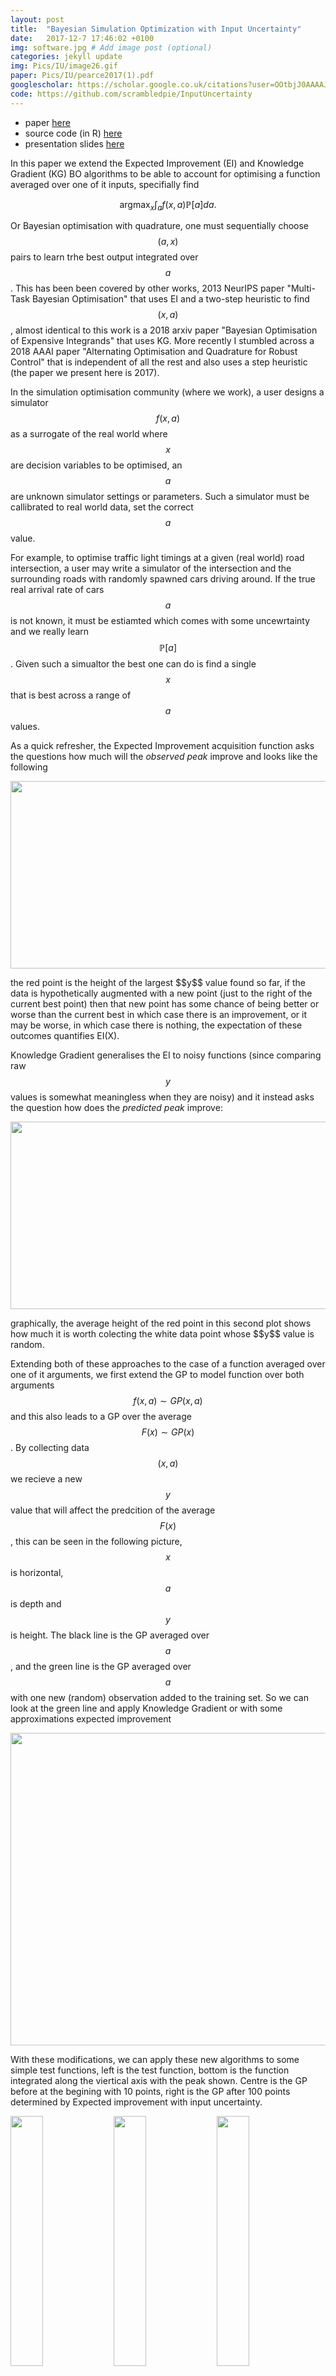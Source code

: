```yaml
---
layout: post
title:  "Bayesian Simulation Optimization with Input Uncertainty"
date:   2017-12-7 17:46:02 +0100
img: software.jpg # Add image post (optional)
categories: jekyll update
img: Pics/IU/image26.gif
paper: Pics/IU/pearce2017(1).pdf
googlescholar: https://scholar.google.co.uk/citations?user=OOtbjJ0AAAAJ&hl=en#d=gs_md_cita-d&u=%2Fcitations%3Fview_op%3Dview_citation%26hl%3Den%26user%3DOOtbjJ0AAAAJ%26citation_for_view%3DOOtbjJ0AAAAJ%3ATQgYirikUcIC%26tzom%3D0
code: https://github.com/scrambledpie/InputUncertainty
---
```


* paper [here][IU_paper]
* source code (in R) [here][IU_source]
* presentation slides [here][IU_slides]


In this paper we extend the Expected Improvement (EI) and Knowledge Gradient (KG) BO algorithms to be able to account for optimising a function averaged over one of it inputs, specifially find

$$\text{argmax}_{x}\int_a f(x,a) \mathbb{P}[a]da.$$

Or Bayesian optimisation with quadrature, one must sequentially choose $$(a,x)$$ pairs to learn trhe best output integrated over $$a$$. This has been been covered by other works, 2013 NeurIPS paper "Multi-Task Bayesian Optimisation" that uses EI and a two-step heuristic to find $$(x,a)$$, almost identical to this work is a 2018 arxiv paper "Bayesian Optimisation of Expensive Integrands" that uses KG. More recently I stumbled across a 2018 AAAI paper "Alternating Optimisation and Quadrature for Robust Control" that is independent of all the rest and also uses a step heuristic (the paper we present here is 2017).

In the simulation optimisation community (where we work), a user designs a simulator $$f(x,a)$$ as a surrogate of the real world where $$x$$ are decision variables to be optimised, an $$a$$ are unknown simulator settings or parameters. Such a simulator must be callibrated to real world data, set the correct $$a$$ value.

For example, to optimise traffic light timings at a given (real world) road intersection, a user may write a simulator of the intersection and the surrounding roads with randomly spawned cars driving around. If the true real arrival rate of cars $$a$$ is not known, it must be estiamted which comes with some uncewrtainty and we really learn $$\mathbb{P}[a]$$. Given such a simualtor the best one can do is find a single $$x$$ that is best across a range of $$a$$ values.

As a quick refresher, the Expected Improvement acquisition function asks the questions how much will the *observed peak* improve and looks like the following 

<p align="center">
  <img width="600" height="300" src="{{site.baseurl}}/assets/img/Pics/IU/image11.gif">
</p>
the red point is the height of the largest $$y$$ value found so far, if the data is hypothetically augmented with a new point (just to the right of the current best point) then that new point has some chance of being better or worse than the current best in which case there is an improvement, or it may be worse, in which case there is nothing, the expectation of these outcomes quantifies EI(X).

Knowledge Gradient generalises the EI to noisy functions (since comparing raw $$y$$ values is somewhat meaningless when they are noisy) and it instead asks the question how does the *predicted peak* improve:
<p align="center">
  <img width="600" height="300" src="{{site.baseurl}}/assets/img/Pics/IU/image14.gif">
</p>
graphically, the average height of the red point in this second plot shows how much it is worth colecting the white data point whose $$y$$ value is random.

Extending both of these approaches to the case of a function averaged over one of it arguments, we first extend the GP to model function over both arguments $$f(x,a)\sim GP(x,a)$$ and this also leads to a GP over the average $$F(x) \sim GP(x)$$. By collecting data $$(x,a)$$ we recieve a new $$y$$ value that will affect
the predcition of the average $$F(x)$$, this can be seen in the following picture, $$x$$ is horizontal, $$a$$ is depth and $$y$$ is height. The black line is the GP averaged over $$a$$, and the green line is the GP averaged over $$a$$ with one new (random) observation added to the training set. So we can look at the green line and apply Knowledge Gradient or with some approximations expected improvement
<p align="center">
  <img width="600" height="500" src="{{site.baseurl}}/assets/img/Pics/IU/image26.gif">
</p>

With these modifications, we can apply these new algorithms to some simple test functions, left is the test function, bottom is the function integrated along the viertical axis with the peak shown. Centre is the GP before at the begining with 10 points, right is the GP after 100 points determined by Expected improvement with input uncertainty. 
<div class="row">
    <img src="{{site.baseurl}}/assets/img/Pics/IU/image33.png" style="width:32%">
    <img src="{{site.baseurl}}/assets/img/Pics/IU/image31.png" style="width:32%">
    <img src="{{site.baseurl}}/assets/img/Pics/IU/image32.png" style="width:32%">
</div> 

Finally, plotting the opportunity cost between the best possible $$x^*$$ and the predicted peak $$x = \text{argmax}_x\int_a \mu(x,a)\mathbb{P}[a]da$$ as sampling increases, KG+IU in blue, EI+IU in green and random selected $$(x,a)$$ in pink.
<p align="center">
  <img width="600" height="300" src="{{site.baseurl}}/assets/img/Pics/IU/image34.png">
</p>

On the left we set $$\mathbb{P}[a] = Uniform(0,100)$$ and red is the standard EI applied to the average $$\mathbb{E}[a]=50$$ which fails to converge, it is obviously the wrong tool for the job. Right is where $$\mathbb{E}[a]=Triangular(min=0,max=100,peak=100)$$ which is a wedge shape distribution and the solid red is the mean $$a = 66.6$$ value while dashed red is the mode $$a=100$$ value. Again both methods will not converge.

<!-- In general, fiven a function of two variables, $$ \nabla_\boldsymbol{x} J(\boldsymbol{x}) $$ -->


[IU_paper]:/Pics/IU/pearce2017(1).pdf
[IU_source]:https://github.com/scrambledpie/InputUncertainty
[IU_slides]:https://warwick.ac.uk/fac/cross_fac/complexity/people/students/dtc/students2013/pearce/inputuncertatinty_pressy.pptx

